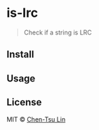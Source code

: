 # is-lrc

> Check if a string is LRC


## Install


## Usage


## License
MIT © [Chen-Tsu Lin](https://github.com/chentsulin)
